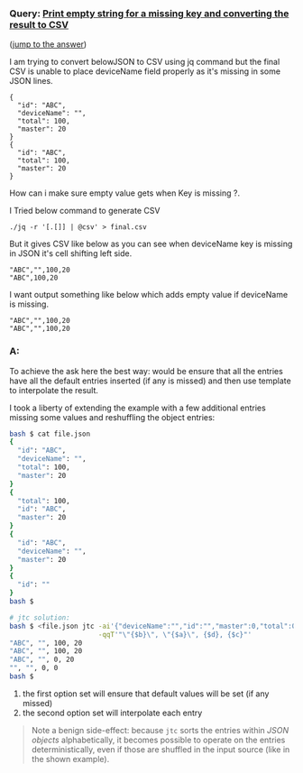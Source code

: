 ### Query: [Print empty string for a missing key and converting the result to CSV](https://stackoverflow.com/questions/59960742/print-empty-string-for-a-missing-key-and-converting-the-result-to-csv)
([jump to the answer](https://github.com/ldn-softdev/stackoverflow-json/blob/master/lib/Print%20empty%20string%20for%20a%20missing%20key%20and%20converting%20the%20result%20to%20CSV.md#a))

I am trying to convert belowJSON to CSV using jq command but the final CSV is unable to place deviceName field properly as it's missing in some JSON lines.

    {
      "id": "ABC",
      "deviceName": "",
      "total": 100,
      "master": 20
    }
    {
      "id": "ABC",
      "total": 100,
      "master": 20
    }


How can i make sure empty value gets when Key is missing ?.

I Tried below command to generate CSV

    ./jq -r '[.[]] | @csv' > final.csv

But it gives CSV like below as you can see when deviceName key is missing in JSON it's cell shifting left side.

    "ABC","",100,20
    "ABC",100,20

I want output something like below which adds empty value if deviceName is missing.

    "ABC","",100,20
    "ABC","",100,20
    
### A:
To achieve the ask here the best way: would be ensure that all the entries have all the default entries inserted (if any is missed) and 
then use template to interpolate the result.

I took a liberty of extending the example with a few additional entries missing some values and reshuffling the object entries:
```bash
bash $ cat file.json
{
  "id": "ABC",
  "deviceName": "",
  "total": 100,
  "master": 20
}
{
  "total": 100,
  "id": "ABC",
  "master": 20
}
{
  "id": "ABC",
  "deviceName": "",
  "master": 20
}
{
  "id": ""
}
bash $ 

# jtc solution:
bash $ <file.json jtc -ai'{"deviceName":"","id":"","master":0,"total":0}' /\
                      -qqT'"\"{$b}\", \"{$a}\", {$d}, {$c}"'
"ABC", "", 100, 20
"ABC", "", 100, 20
"ABC", "", 0, 20
"", "", 0, 0
bash $ 
```

1. the first option set will ensure that default values will be set (if any missed)
2. the second option set will interpolate each entry

> Note a benign side-effect: because `jtc` sorts the entries within _JSON objects_ alphabetically, it becomes possible to operate on
the entries deterministically, even if those are shuffled in the input source (like in the shown example).


